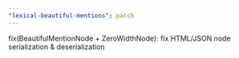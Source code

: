 ```yaml
---
"lexical-beautiful-mentions": patch
---
```


fix(BeautifulMentionNode + ZeroWidthNode): fix HTML/JSON node serialization & deserialization
